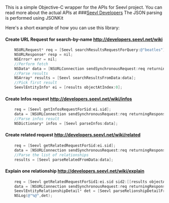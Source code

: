 This is a simple Objective-C wrapper for the APIs for Seevl project. You can read more about the actual APIs at ###[Seevl Developers](http://developers.seevl.net/)
The JSON parsing is performed using JSONKit

Here's a short example of how you can use this library:

#### Create URL Request for search-by-name http://developers.seevl.net/wiki

```objective-c
    NSURLRequest* req = [Seevl searchResultsRequestForQuery:@"beatles"];
    NSURLResponse* resp = nil;
    NSError* err = nil;
    //Perform fetch
    NSData* data = [NSURLConnection sendSynchronousRequest:req returningResponse:&resp error:&err];
    //Parse results
    NSArray* results = [Seevl searchResultsFromData:data];
    //Pick first result
    SeevlEntityInfo* ei = [results objectAtIndex:0];
```    

#### Create Infos request http://developers.seevl.net/wiki/infos

```objective-c
    req = [Seevl getInfosRequestForSid:ei.sid];
    data = [NSURLConnection sendSynchronousRequest:req returningResponse:&resp error:&err];
    //Parse infos result
    NSDictionary* infos = [Seevl parseInfos:data];
```

#### Create related request http://developers.seevl.net/wiki/related

```objective-c
    req = [Seevl getRelatedRequestForSid:ei.sid];
    data = [NSURLConnection sendSynchronousRequest:req returningResponse:&resp error:&err];
    //Parse the list of relationships
    results = [Seevl parseRelatedFromData:data];
```    

#### Explain one relationship http://developers.seevl.net/wiki/explain

```objective-c
    req = [Seevl getRelatedRequestForSid1:ei.sid sid2:[[results objectAtIndex:0] sid]];
    data = [NSURLConnection sendSynchronousRequest:req returningResponse:&resp error:&err];
    SeevlEntityRelationshipDetail* det = [Seevl parseRelionshipDetailFromData:data];
    NSLog(@"%@",det);
```    
